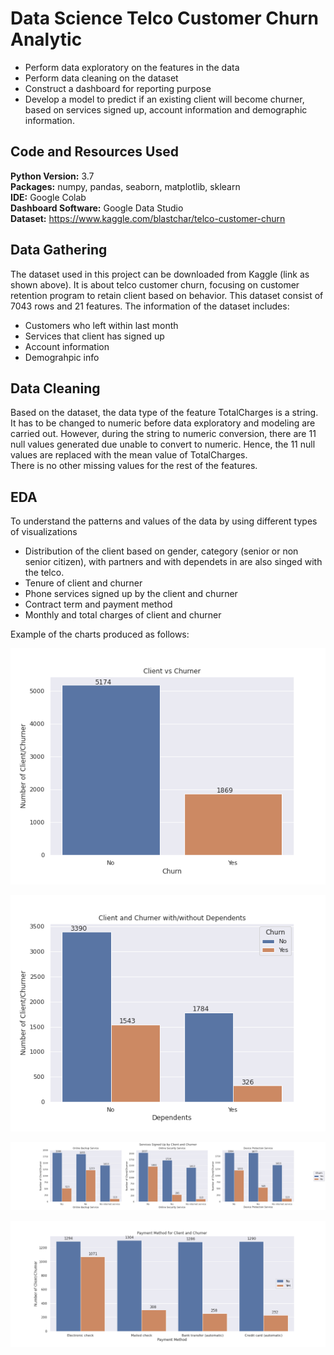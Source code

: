 # Data Science Telco Customer Churn Analytic

* Perform data exploratory on the features in the data
* Perform data cleaning on the dataset 
* Construct a dashboard for reporting purpose 
* Develop a model to predict if an existing client will become churner, based on services signed up, account information and demographic information.

## Code and Resources Used

**Python Version:** 3.7 <br>
**Packages:** numpy, pandas, seaborn, matplotlib, sklearn <br>
**IDE:** Google Colab <br>
**Dashboard Software:** Google Data Studio <br>
**Dataset:** https://www.kaggle.com/blastchar/telco-customer-churn

## Data Gathering
The dataset used in this project can be downloaded from Kaggle (link as shown above). It is about telco customer churn, focusing on customer retention program to retain client based on behavior. This dataset consist of 7043 rows and 21 features. The information of the dataset includes: <br>
* Customers who left within last month
* Services that client has signed up
* Account information
* Demograhpic info 

## Data Cleaning
Based on the dataset, the data type of the feature TotalCharges is a string. It has to be changed to numeric before data exploratory and modeling are carried out. However, during the string to numeric conversion, there are 11 null values generated due unable to convert to numeric. Hence, the 11 null values are replaced with the mean value of TotalCharges. <br> There is no other missing values for the rest of the features.

## EDA
To understand the patterns and values of the data by using different types of visualizations <br>
* Distribution of the client based on gender, category (senior or non senior citizen), with partners and with dependets in are also singed with the telco.
* Tenure of client and churner
* Phone services signed up by the client and churner
* Contract term and payment method
* Monthly and total charges of client and churner

Example of the charts produced as follows: <br>

![](/images/client_vs_churner.png)

![](/images/dependent_client_vs_churner.png)

![](/images/services_client_vs_churner.png)

![](/images/payment_client_vs_churner.png)
